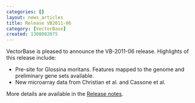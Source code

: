 ```yaml
---
categories: []
layout: news_articles
title: Release VB2011-06
category: [VectorBase]
created: 1308082075
---
```

VectorBase is pleased to announce the VB-2011-06 release. Highlights of this release include:
<ul>
<li>Pre-site for Glossina moritans. Features mapped to the genome and preliminary gene sets available.</li>
<li>New microarray data from Christian et al. and Cassone et al.</li>
</ul>
More details are available in the <a href="/release/release-vb2011-06">Release notes</a>.
